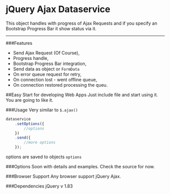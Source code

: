 
jQuery Ajax Dataservice
=========
This object handles with progress of Ajax Requests and if you specify an Bootstrap Progress Bar it show status via it.

----------
###Features

 - Send Ajax Request (Of Course),
 - Progress handle,
 - Bootstrap Progress Bar integration,
 - Send data as object or `FormData`
 - On error queue request for retry,
 - On connection lost - went offline queue,
 - On connection restored processing the queu.
 
##Easy Start for developing Web Apps
Just include file and start using it. You are going to like it.

###Usage 
Very similar to `$.ajax()`

``` javascript
dataservice
	.setOptions({
		//options
	})
	.send({
		//more options
	});
```
options are saved to objects `options`

###Options
Soon with details and examples. Check the source for now.

###Browser Support
Any browser support jQuery Ajax.

###Dependencies
jQuery v 1.83